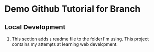 # Demo Github Tutorial for Branch

## Local Development

1. This section adds a readme file to the folder I'm using. This project contains my attempts at learning web development.
